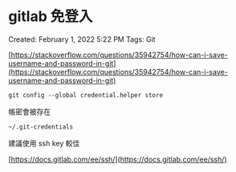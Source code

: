 # gitlab 免登入

Created: February 1, 2022 5:22 PM
Tags: Git

[https://stackoverflow.com/questions/35942754/how-can-i-save-username-and-password-in-git](https://stackoverflow.com/questions/35942754/how-can-i-save-username-and-password-in-git)

```html
git config --global credential.helper store
```

帳密會被存在

```html
~/.git-credentials
```

建議使用 ssh key 較佳

[https://docs.gitlab.com/ee/ssh/](https://docs.gitlab.com/ee/ssh/)